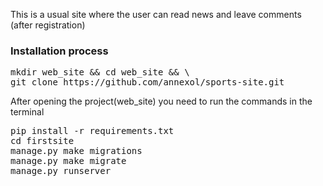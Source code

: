 This is a usual site where the user can read news and leave comments (after registration)

### Installation process

<pre>
mkdir web_site && cd web_site && \
git clone https://github.com/annexol/sports-site.git
</pre>

After opening the project(web_site) you need to run the commands in the terminal

<pre>
pip install -r requirements.txt
cd firstsite
manage.py make migrations
manage.py make migrate
manage.py runserver
</pre>